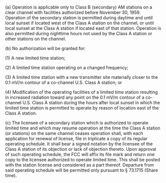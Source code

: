 (a) Operation is applicable only to Class B (secondary) AM stations on a clear channel with facilities authorized before November 30, 1959. Operation of the secondary station is permitted during daytime and until local sunset if located west of the Class A station on the channel, or until local sunset at the Class A station if located east of that station. Operation is also permitted during nighttime hours not used by the Class A station or other stations on the channel.

(b) No authorization will be granted for:

(1) A new limited time station;

(2) A limited time station operating on a changed frequency;

(3) A limited time station with a new transmitter site materially closer to the 0.1 mV/m contour of a co-channel U.S. Class A station; or

(4) Modification of the operating facilities of a limited time station resulting in increased radiation toward any point on the 0.1 mV/m contour of a co-channel U.S. Class A station during the hours after local sunset in which the limited time station is permitted to operate by reason of location east of the Class A station.

(c) The licensee of a secondary station which is authorized to operate limited time and which may resume operation at the time the Class A station (or stations) on the same channel ceases operation shall, with each application for renewal of license, file in triplicate a copy of its regular operating schedule. It shall bear a signed notation by the licensee of the Class A station of its objection or lack of objection thereto. Upon approval of such operating schedule, the FCC will affix its file mark and return one copy to the licensee authorized to operate limited time. This shall be posted with the station license and considered as a part thereof. Departure from said operating schedule will be permitted only pursuant to § 73.1715 (Share time).

